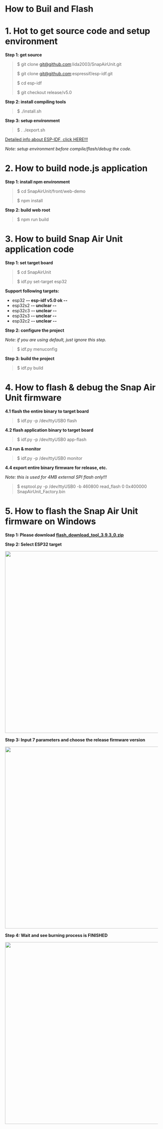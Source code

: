 # **How to Buil and Flash**

# 1. Hot to get source code and setup environment

**Step 1: get source**

> $ git clone git@github.com:lida2003/SnapAirUnit.git
>
> $ git clone git@github.com:espressif/esp-idf.git
>
> $ cd esp-idf
>
> $ git checkout release/v5.0
>

**Step 2: install compiling tools**

> $ ./install.sh

**Step 3: setup environment**

> $ . ./export.sh

[Detailed info about ESP-IDF, click HERE!!!](https://github.com/espressif/esp-idf/blob/master/README_CN.md)

*Note: setup environment before compile/flash/debug the code.*

# 2. How to build node.js application

**Step 1: install npm environment**

> $ cd SnapAirUnit/front/web-demo
>
> $ npm install

**Step 2: build web root**

> $ npm run build

# 3. How to build Snap Air Unit application code

**Step 1: set target board**

> $ cd SnapAirUnit
>
> $ idf.py set-target esp32

**Support following targets:**
- esp32 **-- esp-idf v5.0 ok --**
- esp32s2  **-- unclear --**
- esp32c3  **-- unclear --**
- esp32s3  **-- unclear --**
- esp32c2  **-- unclear --**

**Step 2: configure the project**

*Note: if you are using default, just ignore this step.*

> $ idf.py menuconfig

**Step 3: build the project**

> $ idf.py build


# 4. How to flash & debug the Snap Air Unit firmware

**4.1 flash the entire binary to target board**

> $ idf.py -p /dev/ttyUSB0 flash

**4.2 flash application binary to target board**

> $ idf.py -p /dev/ttyUSB0 app-flash

**4.3 run & monitor**

> $ idf.py -p /dev/ttyUSB0 monitor

**4.4 export entire binary firmware for release, etc.**

*Note: this is used for 4MB external SPI flash only!!!*

> $ esptool.py -p /dev/ttyUSB0 -b 460800 read_flash 0 0x400000 SnapAirUnit_Factory.bin

# 5. How to flash the Snap Air Unit firmware on Windows

**Step 1: Please download [flash_download_tool_3.9.3_0.zip](https://www.espressif.com/sites/default/files/tools/flash_download_tool_3.9.3_0.zip)**

**Step 2: Select ESP32 target**

<image src="./images/windows_tool_burn_image_1.png" width="600">

**Step 3: Input 7 parameters and choose the release firmware version**

<image src="./images/windows_tool_burn_image_2.png" width="600">

**Step 4: Wait and see burning process is FINISHED**

<image src="./images/windows_tool_burn_image_3.png" width="600">
